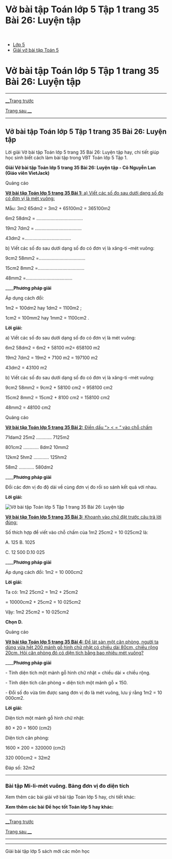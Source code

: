 # Vở bài tập Toán lớp 5 Tập 1 trang 35 Bài 26: Luyện tập

﻿

  * [Lớp 5](https://vietjack.com/series/lop-5.jsp)
  * [Giải vở bài tập Toán 5](https://vietjack.com/giai-vo-bai-tap-toan-5/index.jsp)



# Vở bài tập Toán lớp 5 Tập 1 trang 35 Bài 26: Luyện tập

* * *

[__Trang trước](https://vietjack.com/giai-vo-bai-tap-toan-5/bai-25-mi-li-met-vuong-bang-don-vi-do-dien-tich.jsp)

[Trang sau __](https://vietjack.com/giai-vo-bai-tap-toan-5/bai-27-hec-ta.jsp)

* * *

## Vở bài tập Toán lớp 5 Tập 1 trang 35 Bài 26: Luyện tập

Lời giải Vở bài tập Toán lớp 5 trang 35 Bài 26: Luyện tập hay, chi tiết giúp học sinh biết cách làm bài tập trong VBT Toán lớp 5 Tập 1.

**Giải Vở bài tập Toán lớp 5 trang 35 Bài 26: Luyện tập - Cô Nguyễn Lan (Giáo viên VietJack)**

Quảng cáo

[**Vở bài tập Toán lớp 5 trang 35 Bài 1:** a) Viết các số đo sau dưới dạng số đo có đơn vị là mét vuông:](https://vietjack.com/giai-vo-bai-tap-toan-5/bai-1-trang-35-vbt-toan-5-tap-1.jsp)

Mẫu: 3m2 65dm2 = 3m2 \+ 65100m2 = 365100m2

6m2 58dm2 = ………………………………

19m2 7dm2 = ………………………………

43dm2 =………………………………

b) Viết các số đo sau dưới dạng số đo có đơn vị là xăng-ti –mét vuông:

9cm2 58mm2 =………………………………

15cm2 8mm2 =………………………………

48mm2 =………………………………

____**Phương pháp giải**

Áp dụng cách đổi:

1m2 = 100dm2 hay 1dm2 = 1100m2 ;

1cm2 = 100mm2 hay 1mm2 = 1100cm2 .

**Lời giải:**

a) Viết các số đo sau dưới dạng số đo có đơn vị là mét vuông:

6m2 58dm2 = 6m2 \+ 58100 m2= 658100 m2

19m2 7dm2 = 19m2 \+ 7100 m2 = 197100 m2

43dm2 = 43100 m2

b) Viết các số đo sau dưới dạng số đo có đơn vị là xăng-ti –mét vuông:

9cm2 58mm2 = 9cm2 \+ 58100 cm2 = 958100 cm2

15cm2 8mm2 = 15cm2 \+ 8100 cm2 = 158100 cm2

48mm2 = 48100 cm2

Quảng cáo

[**Vở bài tập Toán lớp 5 trang 35 Bài 2:** Điền dấu “> < = “ vào chỗ chấm ](https://vietjack.com/giai-vo-bai-tap-toan-5/bai-2-trang-35-vbt-toan-5-tap-1.jsp)

71dam2 25m2 ………… 7125m2

801cm2 ………… 8dm2 10mm2

12km2 5hm2 ………… 125hm2

58m2 ………… 580dm2

____**Phương pháp giải**

Đổi các đơn vị đo độ dài về cùng đơn vị đo rồi so sánh kết quả với nhau. 

**Lời giải:**

![Vở bài tập Toán lớp 5 Tập 1 trang 35 Bài 26: Luyện tập](https://vietjack.com/giai-vo-bai-tap-toan-5/images/bai-2-trang-35-vbt-toan-5-tap-1.PNG)

[**Vở bài tập Toán lớp 5 trang 35 Bài 3:** Khoanh vào chữ đặt trước câu trả lời đúng: ](https://vietjack.com/giai-vo-bai-tap-toan-5/bai-3-trang-35-vbt-toan-5-tap-1.jsp)

Số thích hợp để viết vào chỗ chấm của 1m2 25cm2 = 10 025cm2 là:

A. 125 B. 1025

C. 12 500 D.10 025

____**Phương pháp giải**

Áp dụng cách đổi: 1m2 = 10 000cm2

**Lời giải:**

Ta có: 1m2 25cm2 = 1m2 \+ 25cm2 

= 10000cm2  \+ 25cm2  = 10 025cm2 

Vậy: 1m2 25cm2 = 10 025cm2

**Chọn D.**

Quảng cáo

[**Vở bài tập Toán lớp 5 trang 35 Bài 4:** Để lát sàn một căn phòng, người ta dùng vừa hết 200 mảnh gỗ hình chữ nhật có chiều dài 80cm, chiều rộng 20cm. Hỏi căn phòng đó có diện tích bằng bao nhiêu mét vuông?](https://vietjack.com/giai-vo-bai-tap-toan-5/bai-4-trang-35-vbt-toan-5-tap-1.jsp)

____**Phương pháp giải**

\- Tính diện tích một mảnh gỗ hình chữ nhật = chiều dài × chiều rộng.

\- Tính diện tích căn phòng = diện tích một mảnh gỗ × 150.

\- Đổi số đo vừa tìm được sang đơn vị đo là mét vuông, lưu ý rằng 1m2 = 10 000cm2.

**Lời giải:**

Diện tích một mảnh gỗ hình chữ nhật:

80 × 20 = 1600 (cm2)

Diện tích căn phòng:

1600 × 200 = 320000 (cm2)

320 000cm2 = 32m2

Đáp số: 32m2

* * *

### **Bài tập Mi-li-mét vuông. Bảng đơn vị đo diện tích**

Xem thêm các bài giải vở bài tập Toán lớp 5 hay, chi tiết khác:

**Xem thêm các bài Để học tốt Toán lớp 5 hay khác:**

* * *

[__Trang trước](https://vietjack.com/giai-vo-bai-tap-toan-5/bai-25-mi-li-met-vuong-bang-don-vi-do-dien-tich.jsp)

[Trang sau __](https://vietjack.com/giai-vo-bai-tap-toan-5/bai-27-hec-ta.jsp)

* * *

* * *

Giải bài tập lớp 5 sách mới các môn học

